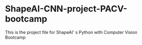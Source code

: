 # ShapeAI-CNN-project-PACV-bootcamp
This is the project file for ShapeAI' s Python with Computer Vision Bootcamp 
